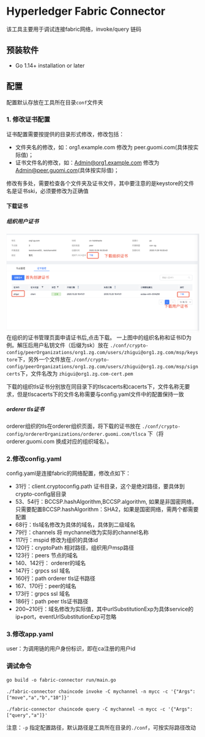 # Hyperledger Fabric Connector

该工具主要用于调试连接fabric网络，invoke/query 链码

## 预装软件

- Go 1.14+ installation or later

## 配置

配置默认存放在工具所在目录`conf`文件夹

### 1. 修改证书配置

证书配置需要按提供的目录形式修改，修改包括：

- 文件夹名的修改，如：org1.example.com 修改为 peer.guomi.com(具体按实际值)；
- 证书文件名的修改，如：Admin@org1.example.com 修改为 Admin@peer.guomi.com(具体按实际值)；

修改有多处，需要检查各个文件夹及证书文件，其中要注意的是keystore的文件名是证书ski，必须要修改为正确值

#### 下载证书

##### 组织用户证书

![证书](./assets/证书.png)
在组织的证书管理页面申请证书后,点击下载。
一上图中的组织名称和证书ID为例。解压后用户私钥文件（后缀为sk）放在 `./conf/crypto-config/peerOrganizations/org1.zg.com/users/zhigui@org1.zg.com/msp/keystore`下，另外一个文件放在`./conf/crypto-config/peerOrganizations/org1.zg.com/users/zhigui@org1.zg.com/msp/signcerts`下，文件名改为 `zhigui@org1.zg.com-cert.pem`

下载的组织tls证书分别放在同目录下的tlscacerts和cacerts下，文件名称无要求，但是tlscacerts下的文件名称需要与config.yaml文件中的配置保持一致

##### orderer tls证书

orderer组织的tls在orderer组织页面，将下载的证书放在 `./conf/crypto-config/ordererOrganizations/orderer.guomi.com/tlsca` 下（将 orderer.guomi.com 换成对应的组织域名）。

### 2.修改config.yaml

config.yaml是连接fabric的网络配置，修改点如下：

- 31行：client.cryptoconfig.path 证书目录，这个是绝对路径，要具体到crypto-config层目录
- 53、54行：BCCSP.hashAlgorithm,BCCSP.algorithm, 如果是非国密网络，只需要配置BCCSP.hashAlgorithm：SHA2，如果是国密网络，需两个都需要配置
- 68行：tls域名修改为具体的域名，具体到二级域名
- 79行：channels 将 mychannel改为实际的channel名称
- 117行：mspid 修改为组织的具体id
- 120行：cryptoPath 相对路径，组织用户msp路径
- 123行：peers 节点的域名
- 140、142行： orderer的域名
- 147行：grpcs ssl 域名
- 160行：path orderer tls证书路径
- 167、170行：peer的域名
- 173行：grpcs ssl 域名
- 186行：path peer tls证书路径
- 200~210行：域名修改为实际值，其中urlSubstitutionExp为具体service的ip+port，eventUrlSubstitutionExp可忽略

### 3.修改app.yaml

user：为调用链的用户身份标识，即在ca注册的用户id

### 调试命令

```
go build -o fabric-connector run/main.go
```

```shell
./fabric-connector chaincode invoke -C mychannel -n mycc -c '{"Args":["move","a","b","10"]}'
```

```shell
./fabric-connector chaincode query -C mychannel -n mycc -c '{"Args":["query","a"]}'
```

注意：`-p` 指定配置路径，默认路径是工具所在目录的`./conf`，可按实际路径改动

